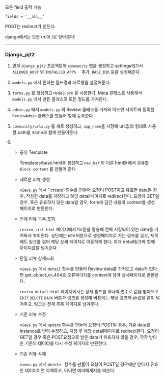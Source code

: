 모든 field 출력 가능

```
fields = '__all__'
```

POST는 redirect가 안된다.

django에서는 모든 url에 /로 닫아준다!



<hr>

### Django_pjt2

1. 먼저 ``Django_pjt2``  프로젝트와 ``community``  앱을 생성하고 settings에가서 ``ALLOWED_HOST`` 와 ``INSTALLED_APPS  `` 추가,  ``BASE_DIR``  등을 설정해준다.
2. ``models.py`` 에서 원하는 필드명과 자료형을 설정해준다.
3. ``forms.py`` 를 생성하고  ``ModelForm`` 을 사용한다. Meta 클래스를 사용해서``models.py`` 에서 만든 클래스의 모든 필드를 가져온다. 

4. ``admin.py`` 에서 ``models.py`` 의 Review 클래스를 가져와 어드민 사이트에 등록할  ``ReviewAdmin`` 클래스를 만들어 함께 등록한다.
5. ``community/urls.py`` 를 새로 생성하고, ``app_name``을 지정해 url:값의 형태로 사용할 path를 name과 함께 만들어준다.

6. - 공유 Template

     Templates/base.html을 생성하고 ``nav_bar`` 와 다른 html들에서 공유할  ``block content`` 를 만들어 준다

   - 새로운 리뷰 생성

     ``views.py`` 에서 ``create` 함수를 만들어 요청이 POST이고 유효한 data일 경우, 작성한 data를 저장하고 해당 detail페이지로 redirect한다. 요청이 GET일 경우, 혹은 유효하지 않은 data일 경우, form에 담긴 내용의 context를 생성 페이지로 반환한다.

   - 전체 리뷰 목록 조회

     ``review_list.html`` 페이지에서 for문을 활용해 전체 저장되어 있는 data를 가져와서 조회한다. 상단에는 ``NEW`` 버튼으로 생성페이지로 가는 링크를 걸고, 제목에도 링크를 걸어 해당 상세 페이지로 이동하게 한다. 이때 detail링크와 함께 아이디값을 넘겨준다. 

   - 단일 리뷰 상세조회

     ``views.py`` 에서 ``detail`` 함수를 만들어 Review data를 가져오고 data가 없다면 get_object_or_404로 오류페이지를 context에 담아 상세페이지로 반환한다.

     `review_detail.html` 페이지에서는 상세 필드를 하나씩 변수로 값을 받아오고 `EDIT` `DELETE` `BACK` 버튼과 링크를 생성해 버튼에는 해당 링크와 pk값을 같이 넘겨주고, 링크는 전체 목록 페이지로 넘겨준다.

   - 기존 리뷰 수정

     ``views.py`` 에서 ``update`` 함수를 만들어 요청이 POST일 경우, 기존 data를 instance로 받아 수정하고,  저장 후 해당 detail페이지로 redirect한다. 요청이 GET일 경우 혹은 POST요청으로 받은 data가 유효하지 않을 경우, 각각 받아온 기존의 데이터를 다시 수정 페이지로 반환한다.

   - 기존 리뷰 삭제

     ``views.py`` 에서 ``delete `` 함수를 만들어 요청이 POST일 경우에만 받아서 유효한 데이터이면 삭제하고, 아니면 에러메세지를 띄운다.

     